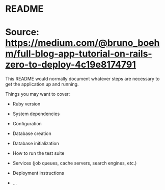 # README

# Source: https://medium.com/@bruno_boehm/full-blog-app-tutorial-on-rails-zero-to-deploy-4c19e8174791

This README would normally document whatever steps are necessary to get the
application up and running.

Things you may want to cover:

* Ruby version

* System dependencies

* Configuration

* Database creation

* Database initialization

* How to run the test suite

* Services (job queues, cache servers, search engines, etc.)

* Deployment instructions

* ...
